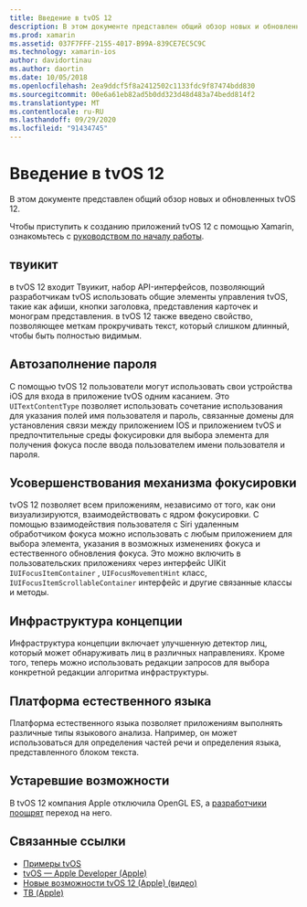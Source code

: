 ```yaml
---
title: Введение в tvOS 12
description: В этом документе представлен общий обзор новых и обновленных функций tvOS 12, для которых в настоящее время предварительная версия Xamarin предоставляет привязки C#.
ms.prod: xamarin
ms.assetid: 037F7FFF-2155-4017-B99A-839CE7EC5C9C
ms.technology: xamarin-ios
author: davidortinau
ms.author: daortin
ms.date: 10/05/2018
ms.openlocfilehash: 2ea9ddcf5f8a2412502c1133fdc9f87474bdd830
ms.sourcegitcommit: 00e6a61eb82ad5b0dd323d48d483a74bedd814f2
ms.translationtype: MT
ms.contentlocale: ru-RU
ms.lasthandoff: 09/29/2020
ms.locfileid: "91434745"
---
```

# <a name="introduction-to-tvos-12"></a>Введение в tvOS 12

В этом документе представлен общий обзор новых и обновленных tvOS 12.

Чтобы приступить к созданию приложений tvOS 12 с помощью Xamarin, ознакомьтесь с [руководством по началу работы](~/ios/platform/introduction-to-ios12/get-started.md).

## <a name="tvuikit"></a>твуикит

в tvOS 12 входит Твуикит, набор API-интерфейсов, позволяющий разработчикам tvOS использовать общие элементы управления tvOS, такие как афиши, кнопки заголовка, представления карточек и монограм представления. в tvOS 12 также введено свойство, позволяющее меткам прокручивать текст, который слишком длинный, чтобы быть полностью видимым.

## <a name="password-autofill"></a>Автозаполнение пароля

С помощью tvOS 12 пользователи могут использовать свои устройства iOS для входа в приложение tvOS одним касанием. Это `UITextContentType` позволяет использовать сочетание использования для указания полей имя пользователя и пароль, связанные домены для установления связи между приложением IOS и приложением tvOS и предпочтительные среды фокусировки для выбора элемента для получения фокуса после ввода пользователем имени пользователя и пароля.

## <a name="focus-engine-enhancements"></a>Усовершенствования механизма фокусировки

tvOS 12 позволяет всем приложениям, независимо от того, как они визуализируются, взаимодействовать с ядром фокусировки. С помощью взаимодействия пользователя с Siri удаленным обработчиком фокуса можно использовать с любым приложением для выбора элемента, указания в возможных изменениях фокуса и естественного обновления фокуса. Это можно включить в пользовательских приложениях через интерфейс UIKit `IUIFocusItemContainer` , `UIFocusMovementHint` класс, `IUIFocusItemScrollableContainer` интерфейс и другие связанные классы и методы.

## <a name="vision-framework"></a>Инфраструктура концепции

Инфраструктура концепции включает улучшенную детектор лиц, который может обнаруживать лиц в различных направлениях. Кроме того, теперь можно использовать редакции запросов для выбора конкретной редакции алгоритма инфраструктуры.

## <a name="natural-language-framework"></a>Платформа естественного языка

Платформа естественного языка позволяет приложениям выполнять различные типы языкового анализа. Например, он может использоваться для определения частей речи и определения языка, представленного блоком текста.

## <a name="deprecations"></a>Устаревшие возможности

В tvOS 12 компания Apple отключила OpenGL ES, а [разработчики поощрят](https://developer.apple.com/tvos/whats-new/) переход на него.

## <a name="related-links"></a>Связанные ссылки

- [Примеры tvOS](/samples/browse/?products=xamarin&term=Xamarin.iOS%2btvOS)
- [tvOS — Apple Developer (Apple)](https://developer.apple.com/tvos/)
- [Новые возможности tvOS 12 (Apple) (видео)](https://developer.apple.com/videos/play/wwdc2018/208/)
- [ТВ (Apple)](https://www.apple.com/tv/)